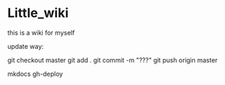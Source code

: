 # Little_wiki
this is a wiki for myself

update way:

git checkout master
git add .
git commit -m "???"
git push origin master

mkdocs gh-deploy
